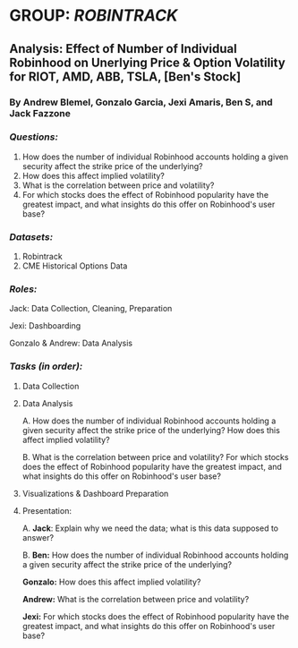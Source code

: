 # GROUP: *ROBINTRACK*
## **Analysis: Effect of Number of Individual Robinhood on Unerlying Price & Option Volatility for RIOT, AMD, ABB, TSLA, [Ben's Stock]**
 


### By Andrew Blemel, Gonzalo Garcia, Jexi Amaris, Ben S, and Jack Fazzone


### _Questions:_
1. How does the number of individual Robinhood accounts holding a given security affect the strike price of the underlying?
2. How does this affect implied volatility?
3. What is the correlation between price and volatility?
4. For which stocks does the effect of Robinhood popularity have the greatest impact, and what insights do this offer on Robinhood's user base?

### _Datasets:_
1. Robintrack
2. CME Historical Options Data

### _Roles:_
Jack: Data Collection, Cleaning, Preparation

Jexi: Dashboarding

Gonzalo & Andrew: Data Analysis

### _Tasks (in order):_

1. Data Collection
2. Data Analysis 
    
    A. How does the number of individual Robinhood accounts holding a given security affect the strike price of the underlying? How does this affect implied volatility?

    B. What is the correlation between price and volatility? For which stocks does the effect of Robinhood popularity have the greatest impact, and what insights do this offer on Robinhood's user base?
3. Visualizations & Dashboard Preparation
4. Presentation:
    
    A. **Jack**: Explain why we need the data; what is this data supposed to answer?
    
    B. **Ben:** How does the number of individual Robinhood accounts holding a given security affect the strike price of the underlying? 

    **Gonzalo:** How does this affect implied volatility?

    **Andrew:** What is the correlation between price and volatility?

    **Jexi:** For which stocks does the effect of Robinhood popularity have the greatest impact, and what insights do this offer on Robinhood's user base?